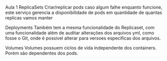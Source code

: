 Aula 1
ReplicaSets
Criar/replicar pods caso algum falhe enquanto funcione, este serviço gerencia a disponibilidade de pods em quantidade de quantas replicas vamos manter

Deployments
Também tem a mesma funcionalidade do Replicaset, com uma funcionalidade além de auditar alterações dos arquivos yml, como fosse o Git, onde é possivel 
alterar para versoes especificas dos arquivos.

Volumes
Volumes possuem ciclos de vida independente dos containers. Porém são dependentes dos pods.